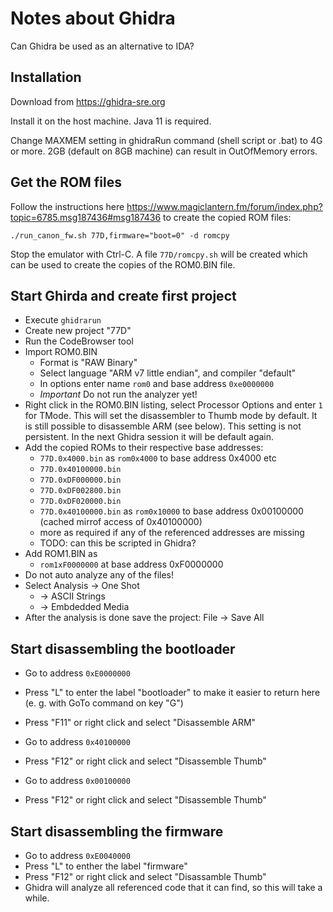 # Notes about Ghidra

Can Ghidra be used as an alternative to IDA?

## Installation

Download from https://ghidra-sre.org

Install it on the host machine. Java 11 is required.

Change MAXMEM setting in ghidraRun command (shell script or .bat) to 4G or more.
2GB (default on 8GB machine) can result in OutOfMemory errors.

## Get the ROM files

Follow the instructions here https://www.magiclantern.fm/forum/index.php?topic=6785.msg187436#msg187436
to create the copied ROM files:

```./run_canon_fw.sh 77D,firmware="boot=0" -d romcpy```

Stop the emulator with Ctrl-C. A file ```77D/romcpy.sh``` will be created
which can be used to create the copies of the ROM0.BIN file.

## Start Ghirda and create first project

- Execute ```ghidrarun```
- Create new project "77D"
- Run the CodeBrowser tool
- Import ROM0.BIN
  - Format is "RAW Binary"
  - Select language "ARM v7 little endian", and compiler "default"
  - In options enter name ```rom0``` and base address ```0xe0000000```
  - _Important_ Do not run the analyzer yet!
- Right click in the ROM0.BIN listing, select Processor Options and enter ```1``` for TMode.
  This will set the disassembler to Thumb mode by default. It is still possible to disassemble
  ARM (see below). This setting is not persistent. In the next Ghidra session it will be
  default again.
- Add the copied ROMs to their respective base addresses:
  - ```77D.0x4000.bin``` as ```rom0x4000``` to base address 0x4000 etc
  - ```77D.0x40100000.bin```
  - ```77D.0xDF000000.bin```
  - ```77D.0xDF002800.bin```
  - ```77D.0xDF020000.bin```
  - ```77D.0x40100000.bin``` as ```rom0x10000``` to base address 0x00100000
    (cached mirrof access of 0x40100000)
  - more as required if any of the referenced addresses are missing
  - TODO: can this be scripted in Ghidra?
- Add ROM1.BIN as
  - ```rom1xF0000000``` at base address 0xF0000000
- Do not auto analyze any of the files!
- Select Analysis -> One Shot
  - -> ASCII Strings
  - -> Embdedded Media
- After the analysis is done save the project: File -> Save All

## Start disassembling the bootloader

- Go to address ```0xE0000000```
- Press "L" to enter the label "bootloader" to make it easier to return here (e. g. with GoTo command on key "G")
- Press "F11" or right click and select "Disassemble ARM"

- Go to address ```0x40100000```
- Press "F12" or right click and select "Disassemble Thumb"

- Go to address ```0x00100000```
- Press "F12" or right click and select "Disassemble Thumb"

## Start disassembling the firmware

- Go to address ```0xE0040000```
- Press "L" to enther the label "firmware"
- Press "F12" or right click and select "Disassamble Thumb"
- Ghidra will analyze all referenced code that it can find, so this will take a while.
